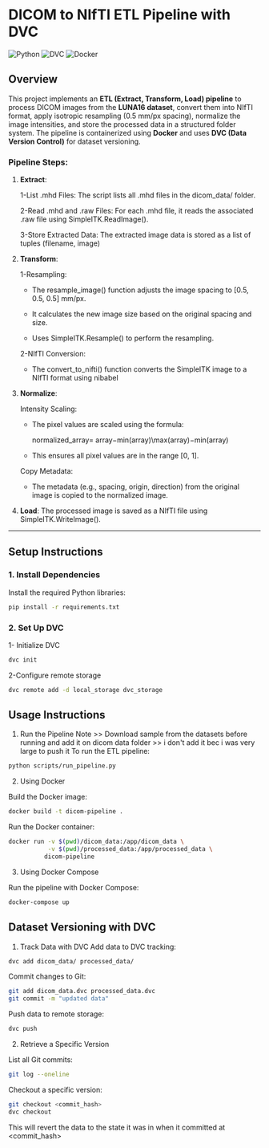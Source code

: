 ﻿
#  DICOM to NIfTI ETL Pipeline with DVC

![Python](https://img.shields.io/badge/Python-3.9-blue)
![DVC](https://img.shields.io/badge/DVC-2.0-green)
![Docker](https://img.shields.io/badge/Docker-20.10-orange)


## Overview
This project implements an **ETL (Extract, Transform, Load) pipeline** to process DICOM images from the **LUNA16 dataset**, convert them into NIfTI format, apply isotropic resampling (0.5 mm/px spacing), normalize the image intensities, and store the processed data in a structured folder system. The pipeline is containerized using **Docker** and uses **DVC (Data Version Control)** for dataset versioning.

### Pipeline Steps:
1. **Extract**:
   
    1-List .mhd Files: The script lists all .mhd files in the dicom_data/ folder.
   
    2-Read .mhd and .raw Files: For each .mhd file, it reads the associated .raw file using SimpleITK.ReadImage().
   
    3-Store Extracted Data: The extracted image data is stored as a list of tuples (filename, image)
   
3. **Transform**:
   
      1-Resampling:
      
      - The resample_image() function adjusts the image spacing to [0.5, 0.5, 0.5] mm/px.
          
      - It calculates the new image size based on the original spacing and size.
          
      - Uses SimpleITK.Resample() to perform the resampling.
      
      2-NIfTI Conversion:
  
      - The convert_to_nifti() function converts the SimpleITK image to a NIfTI format using nibabel

3. **Normalize**:
  
     Intensity Scaling:

      - The pixel values are scaled using the formula:
        
         normalized_array= array−min(array)\max(array)−min(array)
        
      - This ensures all pixel values are in the range [0, 1].

   Copy Metadata:
   
      - The metadata (e.g., spacing, origin, direction) from the original image is copied to the normalized image.

4. **Load**: The processed image is saved as a NIfTI file using SimpleITK.WriteImage().

---

## Setup Instructions

### 1. Install Dependencies
Install the required Python libraries:
```bash
pip install -r requirements.txt
```

### 2. Set Up DVC
1- Initialize DVC
```bash
dvc init
```

2-Configure remote storage
```bash
dvc remote add -d local_storage dvc_storage
```


## Usage Instructions
1. Run the Pipeline
Note >> Download sample from the datasets before running and add it on dicom data folder >> i don't add it bec i was very large to push it 
To run the ETL pipeline:
``` bash
python scripts/run_pipeline.py
```

2. Using Docker
   
Build the Docker image:
``` bash
docker build -t dicom-pipeline .
```

Run the Docker container:
``` bash
docker run -v $(pwd)/dicom_data:/app/dicom_data \
           -v $(pwd)/processed_data:/app/processed_data \
          dicom-pipeline
```
3. Using Docker Compose
 
Run the pipeline with Docker Compose:
``` bash
docker-compose up
```
## Dataset Versioning with DVC
1. Track Data with DVC
Add data to DVC tracking:
```bash
dvc add dicom_data/ processed_data/
```

Commit changes to Git:
```bash
git add dicom_data.dvc processed_data.dvc 
git commit -m "updated data"
```

Push data to remote storage:
```bash
dvc push
```

2. Retrieve a Specific Version
   
List all Git commits:
```bash
git log --oneline
```

Checkout a specific version:

```bash
git checkout <commit_hash>
dvc checkout
```
This will revert the data to the state it was in when it committed at <commit_hash>
